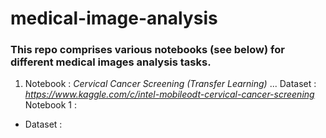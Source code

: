 # medical-image-analysis


### This repo comprises various notebooks (see below) for different medical images analysis tasks.

1. Notebook  : *Cervical Cancer Screening (Transfer Learning)*
... Dataset : *https://www.kaggle.com/c/intel-mobileodt-cervical-cancer-screening*
Notebook 1 :
- Dataset :

